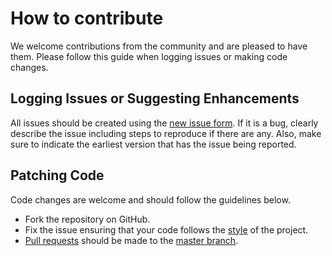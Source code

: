 # How to contribute
We welcome contributions from the community and are pleased to have them. Please follow this guide when logging issues or making code changes.

## Logging Issues or Suggesting Enhancements
All issues should be created using the [new issue form][issue]. If it is a bug, clearly describe the issue including steps to reproduce if there are any.  Also, make sure to indicate the earliest version that has the issue being reported.

## Patching Code
Code changes are welcome and should follow the guidelines below.

* Fork the repository on GitHub.
* Fix the issue ensuring that your code follows the [style][style] of the project.
* [Pull requests](http://help.github.com/send-pull-requests/) should be made to the [master branch][master].

[issue]: https://github.com/drod180/meta_rift/issues/new
[style]: https://github.com/drod180/meta_rift/blob/master/docs/Style.md
[master]: https://github.com/drod180/meta_rift/tree/master
